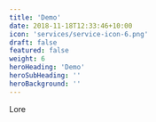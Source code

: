 ```yaml
---
title: 'Demo'
date: 2018-11-18T12:33:46+10:00
icon: 'services/service-icon-6.png'
draft: false
featured: false
weight: 6
heroHeading: 'Demo'
heroSubHeading: ''
heroBackground: ''
---
```


Lore

